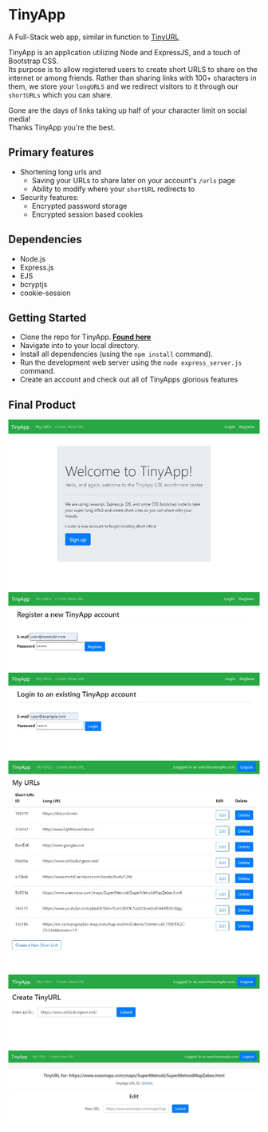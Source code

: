 # TinyApp

A Full-Stack web app, similar in function to [TinyURL](https://tinyurl.com)

TinyApp is an application utilizing Node and ExpressJS, and a touch of Bootstrap CSS. <br>
Its purpose is to allow registered users to create short URLS to share on the internet or among friends. Rather than sharing links with 100+ characters in them, we store your `longURLS` and we redirect visitors to it through our `shortURLs` which you can share.

Gone are the days of links taking up half of your character limit on social media! <br>
Thanks TinyApp you're the best.

## Primary features

- Shortening long urls and 
    - Saving your URLs to share later on your account's `/urls` page
    - Ability to modify where your `shortURL` redirects to
-  Security features:
    - Encrypted password storage
    - Encrypted session based cookies


## Dependencies

- Node.js
- Express.js
- EJS
- bcryptjs
- cookie-session

## Getting Started

- Clone the repo for TinyApp.<b> [Found here](https://github.com/ChrisPytel/tinyapp)</b>
- Navigate into to your local directory.
- Install all dependencies (using the `npm install` command).
- Run the development web server using the `node express_server.js` command.
- Create an account and check out all of TinyApps glorious features


## Final Product

![Landing page](https://github.com/ChrisPytel/tinyapp/blob/master/images/image-01.JPG)
!["Register Page"](https://github.com/ChrisPytel/tinyapp/blob/master/images/image-03.JPG)
!["Login Page"](https://github.com/ChrisPytel/tinyapp/blob/master/images/image-04.JPG)
!["List of my shortURLs page"](https://github.com/ChrisPytel/tinyapp/blob/master/images/image-05.JPG)
!["Create a new shortURL page"](https://github.com/ChrisPytel/tinyapp/blob/master/images/image-06.JPG)
!["Edit longURL destination page"](https://github.com/ChrisPytel/tinyapp/blob/master/images/image-07.JPG)